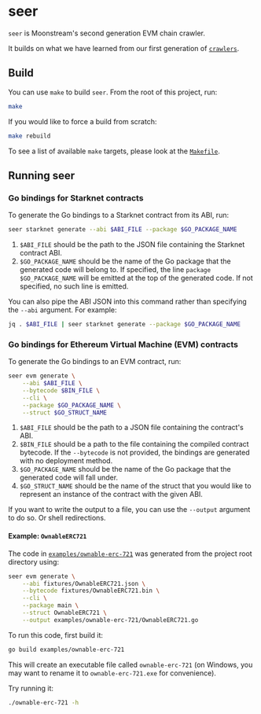 # seer

`seer` is Moonstream's second generation EVM chain crawler.

It builds on what we have learned from our first generation of [`crawlers`](https://github.com/moonstream-to/api/tree/e69d81d1fb081cbddb0c8a1983af41e53d5a0f8f/crawlers).

## Build

You can use `make` to build `seer`. From the root of this project, run:

```bash
make
```

If you would like to force a build from scratch:

```bash
make rebuild
```

To see a list of available `make` targets, please look at the [`Makefile`](./Makefile).

## Running seer

### Go bindings for Starknet contracts

To generate the Go bindings to a Starknet contract from its ABI, run:

```bash
seer starknet generate --abi $ABI_FILE --package $GO_PACKAGE_NAME
```

1. `$ABI_FILE` should be the path to the JSON file containing the Starknet contract ABI.
2. `$GO_PACKAGE_NAME` should be the name of the Go package that the generated code will belong to. If specified,
the line `package $GO_PACKAGE_NAME` will be emitted at the top of the generated code. If not specified, no
such line is emitted.

You can also pipe the ABI JSON into this command rather than specifying the `--abi` argument. For example:

```bash
jq . $ABI_FILE | seer starknet generate --package $GO_PACKAGE_NAME
```

### Go bindings for Ethereum Virtual Machine (EVM) contracts

To generate the Go bindings to an EVM contract, run:

```bash
seer evm generate \
    --abi $ABI_FILE \
    --bytecode $BIN_FILE \
    --cli \
    --package $GO_PACKAGE_NAME \
    --struct $GO_STRUCT_NAME
```

1. `$ABI_FILE` should be the path to a JSON file containing the contract's ABI.
2. `$BIN_FILE` should be a path to the file containing the compiled contract bytecode. If the `--bytecode` is not provided,
the bindings are generated with no deployment method.
3. `$GO_PACKAGE_NAME` should be the name of the Go package that the generated code will fall under.
4. `$GO_STRUCT_NAME` should be the name of the struct that you would like to represent an instance of the contract with the given ABI.

If you want to write the output to a file, you can use the `--output` argument to do so. Or shell redirections.

#### Example: `OwnableERC721`

The code in [`examples/ownable-erc-721`](./examples/ownable-erc-721/OwnableERC721.go) was generated from the project root directory using:

```bash
seer evm generate \
    --abi fixtures/OwnableERC721.json \
    --bytecode fixtures/OwnableERC721.bin \
    --cli \
    --package main \
    --struct OwnableERC721 \
    --output examples/ownable-erc-721/OwnableERC721.go
```

To run this code, first build it:

```bash
go build examples/ownable-erc-721
```

This will create an executable file called `ownable-erc-721` (on Windows, you may want to rename it to `ownable-erc-721.exe` for convenience).

Try running it:

```bash
./ownable-erc-721 -h
```
